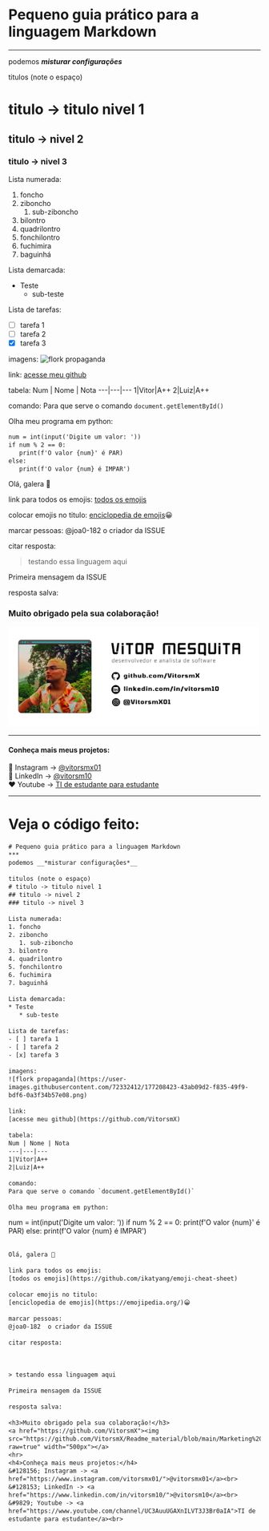 # Pequeno guia prático para a linguagem Markdown
***
podemos __*misturar configurações*__

titulos (note o espaço)
# titulo -> titulo nivel 1
## titulo -> nivel 2
### titulo -> nivel 3

Lista numerada:
1. foncho
2. ziboncho
   1. sub-ziboncho
3. bilontro
4. quadrilontro
5. fonchilontro
6. fuchimira
7. baguinhá

Lista demarcada:
* Teste
   * sub-teste

Lista de tarefas:
- [ ] tarefa 1
- [ ] tarefa 2
- [x] tarefa 3

imagens:
![flork propaganda](https://user-images.githubusercontent.com/72332412/177208423-43ab09d2-f835-49f9-bdf6-0a3f34b57e08.png)

link:
[acesse meu github](https://github.com/VitorsmX)

tabela:
Num | Nome | Nota
---|---|---
1|Vitor|A++
2|Luiz|A++

comando:
Para que serve o comando `document.getElementById()`

Olha meu programa em python:
```
num = int(input('Digite um valor: '))
if num % 2 == 0:
   print(f'O valor {num}' é PAR)
else:
   print(f'O valor {num} é IMPAR')
```

Olá, galera 🖖 

link para todos os emojis:
[todos os emojis](https://github.com/ikatyang/emoji-cheat-sheet)

colocar emojis no titulo:
[enciclopedia de emojis](https://emojipedia.org/)😀

marcar pessoas:
@joa0-182  o criador da ISSUE

citar resposta:



> testando essa linguagem aqui

Primeira mensagem da ISSUE

resposta salva:

<h3>Muito obrigado pela sua colaboração!</h3>
<a href="https://github.com/VitorsmX"><img src="https://github.com/VitorsmX/Readme_material/blob/main/Marketing%20Pessoal/cartao_de_visita/Assinatura_Digital_Cart_V.png?raw=true" width="500px"></a>
<hr>
<h4>Conheça mais meus projetos:</h4>
&#128156; Instagram -> <a href="https://www.instagram.com/vitorsmx01/">@vitorsmx01</a><br>
&#128153; LinkedIn -> <a href="https://www.linkedin.com/in/vitorsm10/">@vitorsm10</a><br>
&#9829; Youtube -> <a href="https://www.youtube.com/channel/UC3AuuUGAXnILVT3J3Br0aIA">TI de estudante para estudante</a><br>

***

# Veja o código feito:
```
# Pequeno guia prático para a linguagem Markdown
***
podemos __*misturar configurações*__

titulos (note o espaço)
# titulo -> titulo nivel 1
## titulo -> nivel 2
### titulo -> nivel 3

Lista numerada:
1. foncho
2. ziboncho
   1. sub-ziboncho
3. bilontro
4. quadrilontro
5. fonchilontro
6. fuchimira
7. baguinhá

Lista demarcada:
* Teste
   * sub-teste

Lista de tarefas:
- [ ] tarefa 1
- [ ] tarefa 2
- [x] tarefa 3

imagens:
![flork propaganda](https://user-images.githubusercontent.com/72332412/177208423-43ab09d2-f835-49f9-bdf6-0a3f34b57e08.png)

link:
[acesse meu github](https://github.com/VitorsmX)

tabela:
Num | Nome | Nota
---|---|---
1|Vitor|A++
2|Luiz|A++

comando:
Para que serve o comando `document.getElementById()`

Olha meu programa em python:
```
num = int(input('Digite um valor: '))
if num % 2 == 0:
   print(f'O valor {num}' é PAR)
else:
   print(f'O valor {num} é IMPAR')
```

Olá, galera 🖖 

link para todos os emojis:
[todos os emojis](https://github.com/ikatyang/emoji-cheat-sheet)

colocar emojis no titulo:
[enciclopedia de emojis](https://emojipedia.org/)😀

marcar pessoas:
@joa0-182  o criador da ISSUE

citar resposta:



> testando essa linguagem aqui

Primeira mensagem da ISSUE

resposta salva:

<h3>Muito obrigado pela sua colaboração!</h3>
<a href="https://github.com/VitorsmX"><img src="https://github.com/VitorsmX/Readme_material/blob/main/Marketing%20Pessoal/cartao_de_visita/Assinatura_Digital_Cart_V.png?raw=true" width="500px"></a>
<hr>
<h4>Conheça mais meus projetos:</h4>
&#128156; Instagram -> <a href="https://www.instagram.com/vitorsmx01/">@vitorsmx01</a><br>
&#128153; LinkedIn -> <a href="https://www.linkedin.com/in/vitorsm10/">@vitorsm10</a><br>
&#9829; Youtube -> <a href="https://www.youtube.com/channel/UC3AuuUGAXnILVT3J3Br0aIA">TI de estudante para estudante</a><br>
```
